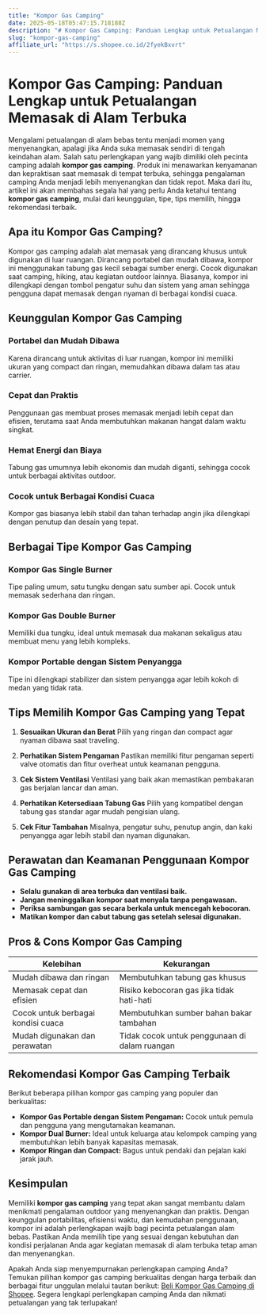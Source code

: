 ```yaml
---
title: "Kompor Gas Camping"
date: 2025-05-18T05:47:15.718188Z
description: "# Kompor Gas Camping: Panduan Lengkap untuk Petualangan Memasak di Alam Terbuka..."
slug: "kompor-gas-camping"
affiliate_url: "https://s.shopee.co.id/2fyekBxvrt"
---
```

# Kompor Gas Camping: Panduan Lengkap untuk Petualangan Memasak di Alam Terbuka

Mengalami petualangan di alam bebas tentu menjadi momen yang menyenangkan, apalagi jika Anda suka memasak sendiri di tengah keindahan alam. Salah satu perlengkapan yang wajib dimiliki oleh pecinta camping adalah **kompor gas camping**. Produk ini menawarkan kenyamanan dan kepraktisan saat memasak di tempat terbuka, sehingga pengalaman camping Anda menjadi lebih menyenangkan dan tidak repot. Maka dari itu, artikel ini akan membahas segala hal yang perlu Anda ketahui tentang **kompor gas camping**, mulai dari keunggulan, tipe, tips memilih, hingga rekomendasi terbaik.

## Apa itu Kompor Gas Camping?

Kompor gas camping adalah alat memasak yang dirancang khusus untuk digunakan di luar ruangan. Dirancang portabel dan mudah dibawa, kompor ini menggunakan tabung gas kecil sebagai sumber energi. Cocok digunakan saat camping, hiking, atau kegiatan outdoor lainnya. Biasanya, kompor ini dilengkapi dengan tombol pengatur suhu dan sistem yang aman sehingga pengguna dapat memasak dengan nyaman di berbagai kondisi cuaca.

## Keunggulan Kompor Gas Camping

### Portabel dan Mudah Dibawa
Karena dirancang untuk aktivitas di luar ruangan, kompor ini memiliki ukuran yang compact dan ringan, memudahkan dibawa dalam tas atau carrier.

### Cepat dan Praktis
Penggunaan gas membuat proses memasak menjadi lebih cepat dan efisien, terutama saat Anda membutuhkan makanan hangat dalam waktu singkat.

### Hemat Energi dan Biaya
Tabung gas umumnya lebih ekonomis dan mudah diganti, sehingga cocok untuk berbagai aktivitas outdoor.

### Cocok untuk Berbagai Kondisi Cuaca
Kompor gas biasanya lebih stabil dan tahan terhadap angin jika dilengkapi dengan penutup dan desain yang tepat.

## Berbagai Tipe Kompor Gas Camping

### Kompor Gas Single Burner
Tipe paling umum, satu tungku dengan satu sumber api. Cocok untuk memasak sederhana dan ringan.

### Kompor Gas Double Burner
Memiliki dua tungku, ideal untuk memasak dua makanan sekaligus atau membuat menu yang lebih kompleks.

### Kompor Portable dengan Sistem Penyangga
Tipe ini dilengkapi stabilizer dan sistem penyangga agar lebih kokoh di medan yang tidak rata.

## Tips Memilih Kompor Gas Camping yang Tepat

1. **Sesuaikan Ukuran dan Berat**
Pilih yang ringan dan compact agar nyaman dibawa saat traveling.

2. **Perhatikan Sistem Pengaman**
Pastikan memiliki fitur pengaman seperti valve otomatis dan fitur overheat untuk keamanan pengguna.

3. **Cek Sistem Ventilasi**
Ventilasi yang baik akan memastikan pembakaran gas berjalan lancar dan aman.

4. **Perhatikan Ketersediaan Tabung Gas**
Pilih yang kompatibel dengan tabung gas standar agar mudah pengisian ulang.

5. **Cek Fitur Tambahan**
Misalnya, pengatur suhu, penutup angin, dan kaki penyangga agar lebih stabil dan nyaman digunakan.

## Perawatan dan Keamanan Penggunaan Kompor Gas Camping

- **Selalu gunakan di area terbuka dan ventilasi baik.**
- **Jangan meninggalkan kompor saat menyala tanpa pengawasan.**
- **Periksa sambungan gas secara berkala untuk mencegah kebocoran.**
- **Matikan kompor dan cabut tabung gas setelah selesai digunakan.**

## Pros & Cons Kompor Gas Camping

| Kelebihan | Kekurangan |
| --- | --- |
| Mudah dibawa dan ringan | Membutuhkan tabung gas khusus |
| Memasak cepat dan efisien | Risiko kebocoran gas jika tidak hati-hati |
| Cocok untuk berbagai kondisi cuaca | Membutuhkan sumber bahan bakar tambahan |
| Mudah digunakan dan perawatan | Tidak cocok untuk penggunaan di dalam ruangan |

## Rekomendasi Kompor Gas Camping Terbaik

Berikut beberapa pilihan kompor gas camping yang populer dan berkualitas:

- **Kompor Gas Portable dengan Sistem Pengaman:** Cocok untuk pemula dan pengguna yang mengutamakan keamanan.
- **Kompor Dual Burner:** Ideal untuk keluarga atau kelompok camping yang membutuhkan lebih banyak kapasitas memasak.
- **Kompor Ringan dan Compact:** Bagus untuk pendaki dan pejalan kaki jarak jauh.

## Kesimpulan

Memiliki **kompor gas camping** yang tepat akan sangat membantu dalam menikmati pengalaman outdoor yang menyenangkan dan praktis. Dengan keunggulan portabilitas, efisiensi waktu, dan kemudahan penggunaan, kompor ini adalah perlengkapan wajib bagi pecinta petualangan alam bebas. Pastikan Anda memilih tipe yang sesuai dengan kebutuhan dan kondisi perjalanan Anda agar kegiatan memasak di alam terbuka tetap aman dan menyenangkan.

Apakah Anda siap menyempurnakan perlengkapan camping Anda? Temukan pilihan kompor gas camping berkualitas dengan harga terbaik dan berbagai fitur unggulan melalui tautan berikut: [Beli Kompor Gas Camping di Shopee](https://s.shopee.co.id/2fyekBxvrt). Segera lengkapi perlengkapan camping Anda dan nikmati petualangan yang tak terlupakan!